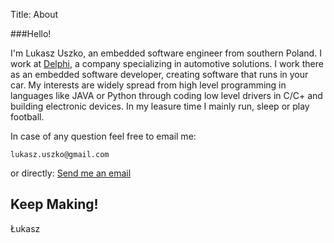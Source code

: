 Title: About

###Hello!

I'm Lukasz Uszko, an embedded software engineer from southern Poland. I work at [Delphi](http://www.delphi.com), a company specializing in automotive solutions. I work there as an embedded software developer, creating software that runs in your car. My interests are widely spread from high level programming in languages like JAVA or Python through coding low level drivers in C/C+ and building electronic devices. In my leasure time I mainly run, sleep or play football. 

In case of any question feel free to email me: 

```
lukasz.uszko@gmail.com
```

or directly: <a href="mailto:lukasz.uszko@gmail.com?Subject=Hello%20Lukasz!" target="_top">Send me an email</a>




Keep Making!
------ 

Łukasz
